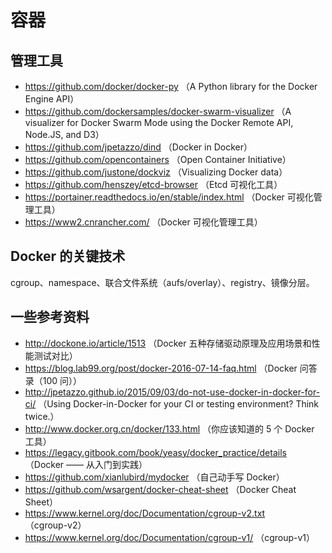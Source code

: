 # 容器

## 管理工具
- https://github.com/docker/docker-py （A Python library for the Docker Engine API）
- https://github.com/dockersamples/docker-swarm-visualizer （A visualizer for Docker Swarm Mode using the Docker Remote API, Node.JS, and D3）
- https://github.com/jpetazzo/dind （Docker in Docker）
- https://github.com/opencontainers （Open Container Initiative）
- https://github.com/justone/dockviz （Visualizing Docker data）
- https://github.com/henszey/etcd-browser （Etcd 可视化工具）
- https://portainer.readthedocs.io/en/stable/index.html （Docker 可视化管理工具）
- https://www2.cnrancher.com/ （Docker 可视化管理工具）

## Docker 的关键技术
cgroup、namespace、联合文件系统（aufs/overlay）、registry、镜像分层。

## 一些参考资料
- http://dockone.io/article/1513 （Docker 五种存储驱动原理及应用场景和性能测试对比）
- https://blog.lab99.org/post/docker-2016-07-14-faq.html （Docker 问答录（100 问））
- http://jpetazzo.github.io/2015/09/03/do-not-use-docker-in-docker-for-ci/ （Using Docker-in-Docker for your CI or testing environment? Think twice.）
- http://www.docker.org.cn/docker/133.html （你应该知道的 5 个 Docker 工具）
- https://legacy.gitbook.com/book/yeasy/docker_practice/details （Docker —— 从入门到实践）
- https://github.com/xianlubird/mydocker （自己动手写 Docker）
- https://github.com/wsargent/docker-cheat-sheet （Docker Cheat Sheet）
- https://www.kernel.org/doc/Documentation/cgroup-v2.txt （cgroup-v2）
- https://www.kernel.org/doc/Documentation/cgroup-v1/ （cgroup-v1）
